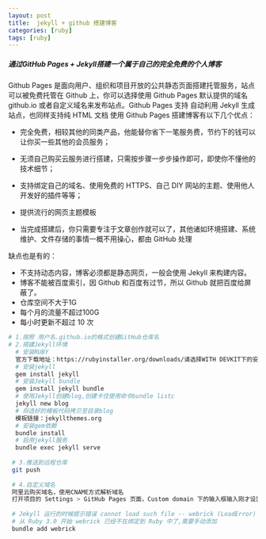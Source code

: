 ```yaml
---
layout: post
title:  jekyll + github 搭建博客
categories: [ruby]
tags: [ruby]
---
```


##### 通过GitHub Pages + Jekyll搭建一个属于自己的完全免费的个人博客

Github Pages 是面向用户、组织和项目开放的公共静态页面搭建托管服务，站点可以被免费托管在 Github 上，你可以选择使用 Github Pages 默认提供的域名 github.io 或者自定义域名来发布站点。Github Pages 支持 自动利用 Jekyll 生成站点，也同样支持纯 HTML 文档
使用 Github Pages 搭建博客有以下几个优点：

- 完全免费，相较其他的同类产品，他能替你省下一笔服务费，节约下的钱可以让你买一些其他的会员服务；

- 无须自己购买云服务进行搭建，只需按步骤一步步操作即可，即使你不懂他的技术细节；
- 支持绑定自己的域名、使用免费的 HTTPS、自己 DIY 网站的主题、使用他人开发好的插件等等；
- 提供流行的网页主题模板
- 当完成搭建后，你只需要专注于文章创作就可以了，其他诸如环境搭建、系统维护、文件存储的事情一概不用操心，都由 GitHub 处理

缺点也是有的：

- 不支持动态内容，博客必须都是静态网页，一般会使用 Jekyll 来构建内容。
- 博客不能被百度索引，因 Github 和百度有过节，所以 Github 就把百度给屏蔽了。
- 仓库空间不大于1G
- 每个月的流量不超过100G
- 每小时更新不超过 10 次

<!--more-->

```Bash
# 1.按照 用户名.github.io的格式创建GitHub仓库名
# 2.搭建Jekyll环境
  # 安装RUBY
  官方下载地址：https://rubyinstaller.org/downloads/请选择WITH DEVKIT下的安装包
  # 安装jekyll
  gem install jekyll
  # 安装Jekyll bundle
  gem install jekyll bundle
  # 使用Jekyll创建blog,创建卡住使用命令bundle listc
  jekyll new blog
  # 将选好的模板代码拷贝至目录blog
  模板链接：jekyllthemes.org
  # 安装gem依赖
  bundle install
  # 启用jekyll服务
  bundle exec jekyll serve
 
 # 3.推送到远程仓库
 git push
 
 # 4.自定义域名
 阿里云购买域名，使用CNAME方式解析域名
 打开项目的 Settings > GitHub Pages 页面，Custom domain 下的输入框输入刚才设置的域名
 
 # Jekyll 运行的时候提示错误 cannot load such file -- webrick (LoadError)
 # 从 Ruby 3.0 开始 webrick 已经不在绑定到 Ruby 中了,需要手动添加
 bundle add webrick
```

